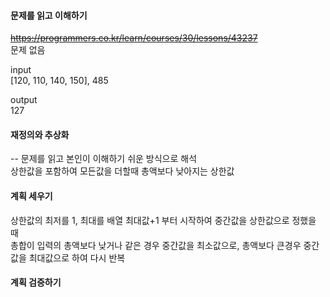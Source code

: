 #### 문제를 읽고 이해하기
~~https://programmers.co.kr/learn/courses/30/lessons/43237~~
<br>
문제 없음

input</br>
[120, 110, 140, 150], 485

output</br>
127

#### 재정의와 추상화<br>
-- 문제를 읽고 본인이 이해하기 쉬운 방식으로 해석<br>
상한값을 포함하여 모든값을 더할때 총액보다 낮아지는 상한값

#### 계획 세우기<br>
상한값의 최저를 1, 최대를 배열 최대값+1 부터 시작하여 중간값을 상한값으로 정했을 때<br>
총합이 입력의 총액보다 낮거나 같은 경우 중간값을 최소값으로, 총액보다 큰경우 중간값을 최대값으로 하여 다시 반복<br>

#### 계획 검증하기
